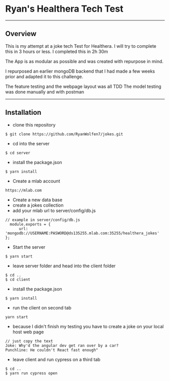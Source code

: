 # Ryan's Healthera Tech Test
---------------------

## Overview

  This is my attempt at a joke tech Test for Healthera. I will try to complete this in 3 hours or less.
  I completed this in 2h 30m

  The App is as modular as possible and was created with repurpose in mind.

  I repurposed an earlier mongoDB backend that I had made a few weeks prior and adapted it to this challenge.

  The feature testing and the webpage layout was all TDD
  The model testing was done manually and with postman

------------
## Installation

* clone this repository
```
$ git clone https://github.com/RyanWolfen7/jokes.git
```
* cd into the server
```
$ cd server
```
* install the package.json
```
$ yarn install
```
* Create a mlab account
```
https://mlab.com
```
* Create a new data base
* create a jokes collection
* add your mlab url to server/config/db.js
```
// example in server/config/db.js
  module.exports = {
      url: 'mongodb://USERNAME:PASWORD@ds135255.mlab.com:35255/healthera_jokes'
};
```
* Start the server
```
$ yarn start
```
* leave server folder and head into the client folder
```
$ cd ..
$ cd client
```
* install the package.json
```
$ yarn install
```
* run the client on second tab
```
yarn start
```
* because I didn't finish my testing you have to create a joke on your local host web page
```
// just copy the text
Joke: Why'd the angular dev get ran over by a car?
Punchline: He couldn't React fast enough"
```
* leave client and run cypress on a third tab 
```
$ cd ..
$ yarn run cypress open
```
